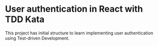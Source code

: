 # User authentication in React with TDD Kata

This project has initial structure to learn implementing user authentication using Test-driven Development.
